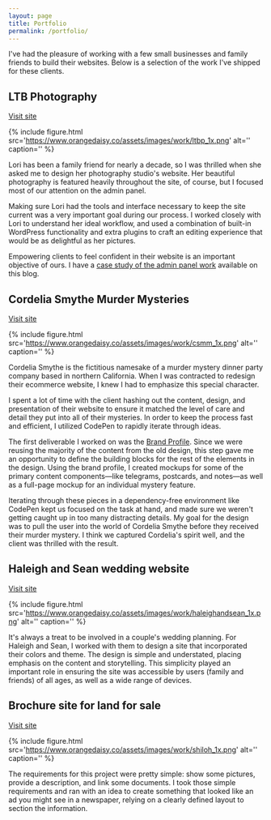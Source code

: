 ```yaml
---
layout: page
title: Portfolio
permalink: /portfolio/
---
```


I've had the pleasure of working with a few small businesses and family friends
to build their websites. Below is a selection of the work I've shipped for these
clients.

## LTB Photography

[Visit site](http://www.ltbphotography.com/)

{% include figure.html
src='https://www.orangedaisy.co/assets/images/work/ltbp_1x.png' alt=''
caption='' %}

Lori has been a family friend for nearly a decade, so I was thrilled when
she asked me to design her photography studio's website. Her beautiful
photography is featured heavily throughout the site, of course, but I
focused most of our attention on the admin panel.

Making sure Lori had the tools and interface necessary to keep the site
current was a very important goal during our process. I worked closely with
Lori to understand her ideal workflow, and used a combination of built-in
WordPress functionality and extra plugins to craft an editing experience that
would be as delightful as her pictures.

Empowering clients to feel confident in their website is an important
objective of ours. I have a [case
study of the admin panel
work](https://www.bshow.co/2018/04/17/ltb-photography-and-admin-ux/) available
on this blog.

## Cordelia Smythe Murder Mysteries

[Visit site](http://cordeliasmythemysteries.com/)

{% include figure.html
src='https://www.orangedaisy.co/assets/images/work/csmm_1x.png' alt=''
caption='' %}

Cordelia Smythe is the fictitious namesake of a murder mystery dinner party
company based in northern California. When I was contracted to redesign their
ecommerce website, I knew I had to emphasize this special character.

I spent a lot of time with the client hashing out the content, design, and
presentation of their website to ensure it matched the level of care and detail
they put into all of their mysteries. In order to keep the process fast and
efficient, I utilized CodePen to rapidly iterate through ideas.

The first deliverable I worked on was the [Brand
Profile](https://codepen.io/bobbyshowalter/full/25790e277f284af192a958fba1a295e9/).
Since we were reusing the majority of the content from the old design, this step
gave me an opportunity to define the building blocks for the rest of the
elements in the design. Using the brand profile, I created mockups for some of
the primary content components&mdash;like telegrams, postcards, and
notes&mdash;as well as a full-page mockup for an individual mystery feature.

Iterating through these pieces in a dependency-free environment like CodePen
kept us focused on the task at hand, and made sure we weren't getting caught up
in too many distracting details. My goal for the design was to pull the user
into the world of Cordelia Smythe before they received their murder mystery. I
think we captured Cordelia's spirit well, and the client was thrilled with the
result.

## Haleigh and Sean wedding website

[Visit site](https://www.orangedaisy.co/haleighandsean/)

{% include figure.html
src='https://www.orangedaisy.co/assets/images/work/haleighandsean_1x.png' alt=''
caption='' %}

It's always a treat to be involved in a couple's wedding planning. For
Haleigh and Sean, I worked with them to design a site that incorporated
their colors and theme. The design is simple and understated, placing
emphasis on the content and storytelling. This simplicity played an important
role in ensuring the site was accessible by users (family and friends) of all
ages, as well as a wide range of devices.

## Brochure site for land for sale

[Visit site](https://www.orangedaisy.co/shiloh-lot/)

{% include figure.html
src='https://www.orangedaisy.co/assets/images/work/shiloh_1x.png' alt=''
caption='' %}

The requirements for this project were pretty simple: show some pictures,
provide a description, and link some documents. I took those simple
requirements and ran with an idea to create something that looked like an ad
you might see in a newspaper, relying on a clearly defined layout to section
the information.

